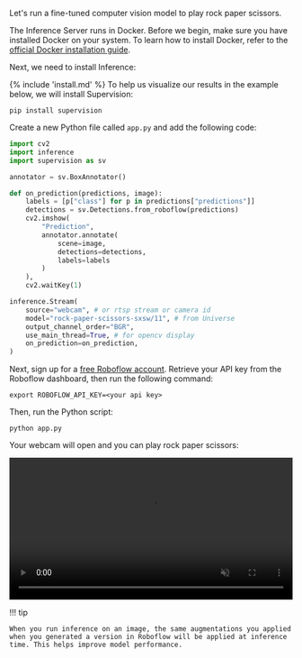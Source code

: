 Let's run a fine-tuned computer vision model to play rock paper scissors.

The Inference Server runs in Docker. Before we begin, make sure you have installed Docker on your system. To learn how to install Docker, refer to the [official Docker installation guide](https://docs.docker.com/get-docker/).

Next, we need to install Inference:

{% include 'install.md' %}
To help us visualize our results in the example below, we will install Supervision:

```
pip install supervision
```

Create a new Python file called `app.py` and add the following code:

```python
import cv2
import inference
import supervision as sv

annotator = sv.BoxAnnotator()

def on_prediction(predictions, image):
    labels = [p["class"] for p in predictions["predictions"]]
    detections = sv.Detections.from_roboflow(predictions)
    cv2.imshow(
        "Prediction",
        annotator.annotate(
            scene=image,
            detections=detections,
            labels=labels
        )
    ),
    cv2.waitKey(1)

inference.Stream(
    source="webcam", # or rtsp stream or camera id
    model="rock-paper-scissors-sxsw/11", # from Universe
    output_channel_order="BGR",
    use_main_thread=True, # for opencv display
    on_prediction=on_prediction,
)
```

Next, sign up for a [free Roboflow account](https://app.roboflow.com). Retrieve your API key from the Roboflow dashboard, then run the following command:

```
export ROBOFLOW_API_KEY=<your api key>
```

Then, run the Python script:

```
python app.py
```

Your webcam will open and you can play rock paper scissors:

<video width="100%" autoplay loop muted>
  <source src="https://media.roboflow.com/rock-paper-scissors.mp4" type="video/mp4">
</video>


!!! tip

    When you run inference on an image, the same augmentations you applied when you generated a version in Roboflow will be applied at inference time. This helps improve model performance.
